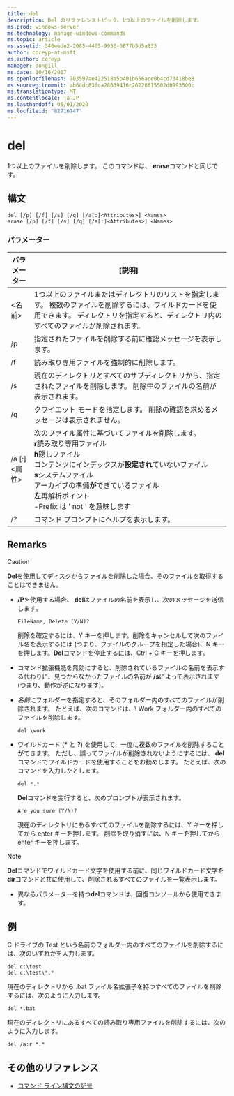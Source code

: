 ```yaml
---
title: del
description: Del のリファレンストピック。1つ以上のファイルを削除します。
ms.prod: windows-server
ms.technology: manage-windows-commands
ms.topic: article
ms.assetid: 346eede2-2085-44f5-9936-6877b5d5a833
author: coreyp-at-msft
ms.author: coreyp
manager: dongill
ms.date: 10/16/2017
ms.openlocfilehash: 703597ae422518a5b401b656ace0b4cd73418be8
ms.sourcegitcommit: ab64dc83fca28039416c26226815502d0193500c
ms.translationtype: MT
ms.contentlocale: ja-JP
ms.lasthandoff: 05/01/2020
ms.locfileid: "82716747"
---
```

# <a name="del"></a>del

1つ以上のファイルを削除します。 このコマンドは、 **erase**コマンドと同じです。



## <a name="syntax"></a>構文

```
del [/p] [/f] [/s] [/q] [/a[:]<Attributes>] <Names>
erase [/p] [/f] [/s] [/q] [/a[:]<Attributes>] <Names>
```

### <a name="parameters"></a>パラメーター

|パラメーター|[説明]|
|---------|-----------|
|\<名前>|1つ以上のファイルまたはディレクトリのリストを指定します。 複数のファイルを削除するには、ワイルドカードを使用できます。 ディレクトリを指定すると、ディレクトリ内のすべてのファイルが削除されます。|
|/p|指定されたファイルを削除する前に確認メッセージを表示します。|
|/f|読み取り専用ファイルを強制的に削除します。|
|/s|現在のディレクトリとすべてのサブディレクトリから、指定されたファイルを削除します。 削除中のファイルの名前が表示されます。|
|/q|クワイエット モードを指定します。 削除の確認を求めるメッセージは表示されません。|
|/a [:]\<属性>|次のファイル属性に基づいてファイルを削除します。</br>**r**読み取り専用ファイル</br>**h**隠しファイル</br>コンテンツにインデックスが**設定され**ていないファイル</br>**s**システムファイル</br>アーカイブの準備**が**できているファイル</br>**左**再解析ポイント</br>-Prefix は ' not ' を意味します|
|/?|コマンド プロンプトにヘルプを表示します。|

## <a name="remarks"></a>Remarks

> [!CAUTION]
> **Del**を使用してディスクからファイルを削除した場合、そのファイルを取得することはできません。

-   **/P**を使用する場合、 **del**はファイルの名前を表示し、次のメッセージを送信します。

    `FileName, Delete (Y/N)?`

    削除を確定するには、Y キーを押します。削除をキャンセルして次のファイル名を表示するには (つまり、ファイルのグループを指定した場合)、N キーを押します。**Del**コマンドを停止するには、Ctrl + C キーを押します。
- コマンド拡張機能を無効にすると、削除されているファイルの名前を表示する代わりに、見つからなかったファイルの名前が **/s**によって表示されます (つまり、動作が逆になります)。
- *名前*にフォルダーを指定すると、そのフォルダー内のすべてのファイルが削除されます。 たとえば、次のコマンドは、\ Work フォルダー内のすべてのファイルを削除します。  
  ```
  del \work
  ```  
- ワイルドカード (**&#42;** と **?**) を使用して、一度に複数のファイルを削除することができます。 ただし、誤ってファイルが削除されないようにするには、 **del**コマンドでワイルドカードを使用することをお勧めします。 たとえば、次のコマンドを入力したとします。  
  ```
  del *.*
  ```  
  **Del**コマンドを実行すると、次のプロンプトが表示されます。

  `Are you sure (Y/N)?`

  現在のディレクトリにあるすべてのファイルを削除するには、Y キーを押してから enter キーを押します。 削除を取り消すには、N キーを押してから enter キーを押します。

> [!NOTE]
> **Del**コマンドでワイルドカード文字を使用する前に、同じワイルドカード文字を**dir**コマンドと共に使用して、削除されるすべてのファイルを一覧表示します。

-   異なるパラメーターを持つ**del**コマンドは、回復コンソールから使用できます。

## <a name="examples"></a>例

C ドライブの Test という名前のフォルダー内のすべてのファイルを削除するには、次のいずれかを入力します。
```
del c:\test
del c:\test\*.*
```
現在のディレクトリから .bat ファイル名拡張子を持つすべてのファイルを削除するには、次のように入力します。
```
del *.bat
```
現在のディレクトリにあるすべての読み取り専用ファイルを削除するには、次のように入力します。
```
del /a:r *.*
```

## <a name="additional-references"></a>その他のリファレンス

- [コマンド ライン構文の記号](command-line-syntax-key.md)
